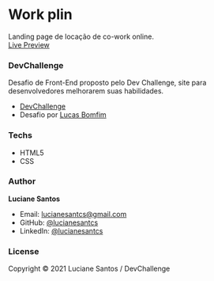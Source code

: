 <!-- ![banner](https://raw.githubusercontent.com/lucianesantcs/selfcare/master/design/selfcare_mockup.png) -->

# Work plin

Landing page de locação de co-work online.
<br>
<a href="https://lucianesantcs.github.io/work-plin/">Live Preview</a>

### DevChallenge

Desafio de Front-End proposto pelo Dev Challenge, site para desenvolvedores melhorarem suas habilidades.

- <a href="https://www.devchallenge.com.br/challenges/5fb5baad237c230021976396/details">DevChallenge</a>
- Desafio por <a href="https://github.com/lubomfim/work-plin">Lucas Bomfim</a>

### Techs

- HTML5
- CSS

### Author

**Luciane Santos**

- Email: lucianesantcs@gmail.com
- GitHub: [@lucianesantcs](https://github.com/lucianesantcs)
- LinkedIn: [@lucianesantcs](https://linkedin.com/in/lucianesantcs)

### License

Copyright © 2021 Luciane Santos / DevChallenge
